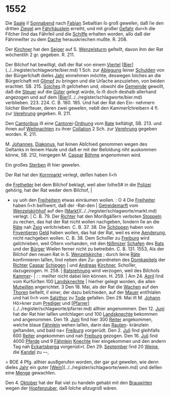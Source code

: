 # 1552

Die [Saale](../../register/worte/saale.md) iſ [Sonnabend](../../register/worte/sonnabend.md) nach [Fabian](../../register/orte/fabian.md) Sebaſtian ſo
groß geweſen, daß ſie den dritten [Ziegel](../../register/worte/ziegel.md) am [Fährhäuslein](../../register/worte/fährhäuslein.md)
erreiht, und mit großer [Gefahr](../../register/worte/gefahr.md) dur<h die Fiſcher ſind
das Fährſeil und die [Schiffe](../../register/worte/schiffe.md) erhalten worden, alſo daß
der Fährmeiſter zu dem [Dache](../../register/worte/dache.md) herauskriechen mußte. R. 208.

Der [Kirchner](../../register/worte/kirchner.md) hat den [Seiger](../../register/worte/seiger.md) auf S. [Wenzelsturm](../../register/worte/wenzelsturm.md)
geſtellt, davon ihm der Rat wöchentlih 2 gr. gegeben.
R. 211.

Der Biſchof hat bewilligt, daß der Rat von einem
[Viertel](../../register/worte/viertel.md) [[Bier](../../register/worte/bier.md)](../../register/schlagworte/bier.md) 1 Sch. zur [Ablegung](../../register/worte/ablegung.md) ſeiner [Schulden](../../register/worte/schulden.md) von
der Bürgerſchaft dieſes [Jahr](../../register/worte/jahr.md) einnehmen möchte, deswegen
ſolches an die Bürgerſchaft mit [Glimpf](../../register/worte/glimpf.md) zu bringen und
die Urſache anzuziehen, von beiden erachtet. SB. 215.
[Solches](../../register/worte/solches.md) iſt geſchehen und, obwohl die [Gemeinde](../../register/worte/gemeinde.md) gewollt,
daß die [Steuer](../../register/worte/steuer.md) auf die [Güter](../../register/worte/güter.md) gelegt würde, ſo iſt doch
deshalb allerhand angezogen und auf dem [[Bier](../../register/worte/bier.md)](../../register/schlagworte/bier.md) verblieben.
223. 224. C. B. 180. 185. Und hat der Rat den Ein-
nehmern ſolcher Bierſteuer, deren zwei geweſen, nebſt den
Kammerſchreibern 4 fl. zur [Verehrung](../../register/worte/verehrung.md) gegeben. R. 211.

Den [Cantoribus](../../register/worte/cantoribus.md) iſt eine [Cantorei](../../register/worte/cantorei.md)-[Ordnung](../../register/worte/ordnung.md) vom [Rate](../../register/worte/rate.md)
beſtätigt, SB. 213. und ihnen auf [Weihnachten](../../register/worte/weihnachten.md) zu ihrer
[Collation](../../register/worte/collation.md) 2 Sch. zur [Verehrung](../../register/worte/verehrung.md) gegeben worden. R. 211.

M. [Johannes](../../register/worte/johannes.md), [Diakonus](../../register/worte/diakonus.md), hat ſeinen Abſchied genommen
wegen des Geſtanks in ſeinem Hauſe und daß er mit der
Beſoldung niht auskommen könne, SB. 212, hiergegen
M. [Caspar](../../register/worte/caspar.md) [Böhme](../../register/worte/böhme.md) angenommen wird.

Ein großes [Sterben](../../register/worte/sterben.md) iſt hier geweſen.

Der Rat hat den [Kornmarkt](../../register/worte/kornmarkt.md) verlegt, deſſen haben ſi<h


die [Fretheiter](../../register/worte/fretheiter.md) bei dem Biſchof beklagt, weil aber ſolheS#
in die [Polizei](../../register/worte/polizei.md) gehörig, hat der Rat weder dem Biſchof, |
- uy uoh den [Freiheitern](../../register/worte/freiheitern.md) etwas einräumen wollen. : O
4 Die [Freiheiter](../../register/worte/freiheiter.md) haben ſi<h beſhwert, daß der -Rat-den
| [Getreidemarft](../../register/worte/getreidemarft.md) vom [Wenzelskirhhof](../../register/worte/wenzelskirhhof.md) auf den [[Markt](../../register/worte/markt.md)](../../register/schlagworte/markt.md) verlegt.
| C. B. 79.
Der [Richter](../../register/worte/richter.md) hat den Morißgäſſern verboten [Stoppeln](../../register/worte/stoppeln.md)
zu rechen, das hat der Rat nicht wollen nachgeben, ſondern
ſie an die [Räte](../../register/worte/räte.md) nah [Zeig](../../register/worte/zeig.md) verſchrieben. C. B. 37. 38.
Die [Schöppen](../../register/worte/schöppen.md) haben vom [Fnventieren](../../register/worte/fnventieren.md) [Geld](../../register/worte/geld.md) haben
wollen, das hat der Rat, weil es eine [Aenderung](../../register/worte/aenderung.md), nicht
nachgeben wollen. C. B. 38.
Dem Schoſſer zu [Freiburg](../../register/orte/freiburg.md) wird geſchrieben, weil
Oſtern vorhanden, mit den [Nißmizer](../../register/worte/nißmizer.md) [Schafen](../../register/worte/schafen.md) des [Rats](../../register/worte/rats.md)
und der [Bürger](../../register/worte/bürger.md) Wieſen ferner nicht zu betreibên. C. B. 131.
1553,
Als der Biſchof den neuen Rat in S. [Wenzelskirche](../../register/worte/wenzelskirche.md)
; durch ſeine [Räte](../../register/worte/räte.md) konfirmieren laſſen, ſind neben den Zu-
geordneten des [Domkapitels](../../register/worte/domkapitels.md) der [Richter](../../register/worte/richter.md) [Caspar](../../register/worte/caspar.md) [Schipgen](../../register/worte/schipgen.md) |
und [Andreas](../../register/worte/andreas.md) [Kirchner](../../register/worte/kirchner.md), Schoſſer, dazugezogen. H. 258. |
[Ratsrehnung](../../register/worte/ratsrehnung.md) wird verzogen, weil des Biſchoſs [Kammer](../../register/worte/kammer.md)- |
: : meiſter nicht dabei ſein können. H. 259. |
Am 24. [April](../../register/worte/april.md) ſind vom Kurfürſten 100 [Landsknechte](../../register/worte/landsknechte.md) |
hierher gelegt worden, die allen [Mutwillen](../../register/worte/mutwillen.md) angerichtet. 3
Den 18. Mai, als der Rat die [Wachen](../../register/worte/wachen.md) auf den
[Thoren](../../register/worte/thoren.md) beſtellt, iſ einer, der dazu beſchieden, auf der
[Mauer](../../register/worte/mauer.md) entſhlaſen und hat ſi<h vom [Salzthor](../../register/worte/salzthor.md) zu [Tode](../../register/orte/tode.md)
gefallen.
Den 29. Mai iſt M. [Johann](../../register/worte/johann.md) Hö>kner zum [Prediger](../../register/worte/prediger.md)
und [[Pfarrer](../../register/worte/pfarrer.md)](../../register/schlagworte/pfarrer.md) allhier angenommen.
Den 12. [Juni](../../register/worte/juni.md) hat der Rat hier laſſen umſchlagen
und 100 [Landsknechte](../../register/worte/landsknechte.md) bekommen und angenommen.
Den 19. [Juni](../../register/worte/juni.md) find hier 300 [Reiter](../../register/worte/reiter.md) angekommen,
welche blaue [Fähnlein](../../register/worte/fähnlein.md) wehen laſſen, darin das [Rauten](../../register/worte/rauten.md)-
kränzlein geſtanden, und bald na< [Freiburg](../../register/orte/freiburg.md) vorgerüdt.
Den 2. [Juli](../../register/worte/juli.md) ſind gleihfalls 600 [Reiter](../../register/worte/reiter.md) angekommen
und nah [Freiburg](../../register/orte/freiburg.md) gezogen.
Den 16. [Juli](../../register/worte/juli.md) ſind 4000 [Pferde](../../register/worte/pferde.md) und 9 [Fähnlein](../../register/worte/fähnlein.md)
[Knechte](../../register/worte/knechte.md) hier eingekommen und den andern Tag nah
[Eckartsberga](../../register/worte/eckartsberga.md) vorgerüd>t.
Den 29. [September](../../register/worte/september.md) ſind 20 [Weine](../../register/worte/weine.md), die [Kandel](../../register/worte/kandel.md) zu
—,


= BOE
4 Pfg. allhier aus8gerufen worden, der gar gut geweſen,
wie denn dieſes [Jahr](../../register/worte/jahr.md) ein guter [[Wein](../../register/worte/wein.md)](../../register/schlagworte/wein.md) und deſſen eine
[Menge](../../register/worte/menge.md) gewachſen.

Den 4. [Oktober](../../register/worte/oktober.md) hat der Rat viel zu handeln gehabt
mit den [Brauwirten](../../register/worte/brauwirten.md) wegen der [Hopfenzuber](../../register/worte/hopfenzuber.md), daß ſolche
allzugroß wären.
